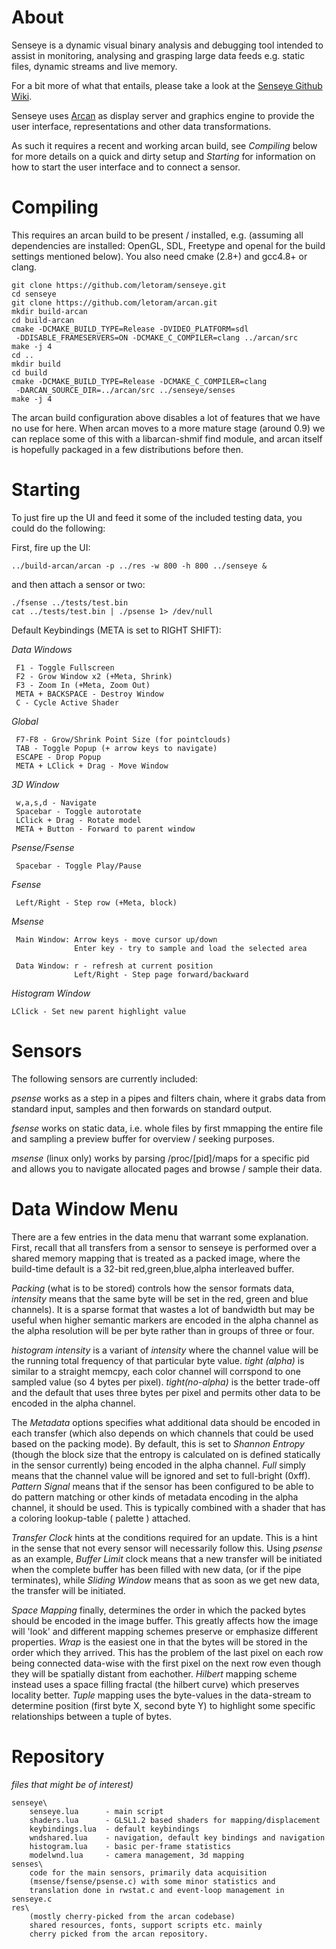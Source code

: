 About
=====

Senseye is a dynamic visual binary analysis and debugging tool intended to
assist in monitoring, analysing and grasping large data feeds e.g. static
files, dynamic streams and live memory.

For a bit more of what that entails, please take a look at the [Senseye Github Wiki](https://github.com/letoram/senseye/wiki).

Senseye uses [Arcan](https://github.com/letoram/arcan) as display server
and graphics engine to provide the user interface, representations and
other data transformations.

As such it requires a recent and working arcan build, see _Compiling_ below
for more details on a quick and dirty setup and _Starting_ for information
on how to start the user interface and to connect a sensor.

Compiling
=====

This requires an arcan build to be present / installed, e.g. (assuming all
dependencies are installed: OpenGL, SDL, Freetype and openal for the build
settings mentioned below). You also need cmake (2.8+) and gcc4.8+ or clang.

    git clone https://github.com/letoram/senseye.git
    cd senseye
    git clone https://github.com/letoram/arcan.git
    mkdir build-arcan
    cd build-arcan
    cmake -DCMAKE_BUILD_TYPE=Release -DVIDEO_PLATFORM=sdl
     -DDISABLE_FRAMESERVERS=ON -DCMAKE_C_COMPILER=clang ../arcan/src
    make -j 4
    cd ..
    mkdir build
    cd build
    cmake -DCMAKE_BUILD_TYPE=Release -DCMAKE_C_COMPILER=clang
     -DARCAN_SOURCE_DIR=../arcan/src ../senseye/senses
    make -j 4

The arcan build configuration above disables a lot of features that we have
no use for here. When arcan moves to a more mature stage (around 0.9) we can
replace some of this with a libarcan-shmif find module, and arcan itself is
hopefully packaged in a few distributions before then.

Starting
=====

To just fire up the UI and feed it some of the included testing data,
you could do the following:

First, fire up the UI:

    ../build-arcan/arcan -p ../res -w 800 -h 800 ../senseye &

and then attach a sensor or two:

    ./fsense ../tests/test.bin
    cat ../tests/test.bin | ./psense 1> /dev/null

Default Keybindings (META is set to RIGHT SHIFT):

_Data Windows_

     F1 - Toggle Fullscreen
     F2 - Grow Window x2 (+Meta, Shrink)
     F3 - Zoom In (+Meta, Zoom Out)
     META + BACKSPACE - Destroy Window
     C - Cycle Active Shader

_Global_

     F7-F8 - Grow/Shrink Point Size (for pointclouds)
     TAB - Toggle Popup (+ arrow keys to navigate)
     ESCAPE - Drop Popup
     META + LClick + Drag - Move Window

_3D Window_

     w,a,s,d - Navigate
     Spacebar - Toggle autorotate
     LClick + Drag - Rotate model
     META + Button - Forward to parent window

_Psense/Fsense_

     Spacebar - Toggle Play/Pause

_Fsense_

     Left/Right - Step row (+Meta, block)

_Msense_

     Main Window: Arrow keys - move cursor up/down
                  Enter key - try to sample and load the selected area

     Data Window: r - refresh at current position
                  Left/Right - Step page forward/backward

_Histogram Window_

    LClick - Set new parent highlight value

Sensors
=====

The following sensors are currently included:

_psense_ works as a step in a pipes and filters chain, where it grabs data
from standard input, samples and then forwards on standard output.

_fsense_ works on static data, i.e. whole files by first mmapping the entire
file and sampling a preview buffer for overview / seeking purposes.

_msense_ (linux only) works by parsing /proc/[pid]/maps for a specific pid
and allows you to navigate allocated pages and browse / sample their data.

Data Window Menu
=====

There are a few entries in the data menu that warrant some explanation.
First, recall that all transfers from a sensor to senseye is performed
over a shared memory mapping that is treated as a packed image, where
the build-time default is a 32-bit red,green,blue,alpha interleaved buffer.

_Packing_ (what is to be stored) controls how the sensor formats data,
_intensity_ means that the same byte will be set in the red, green and
blue channels). It is a sparse format that wastes a lot of bandwidth
but may be useful when higher semantic markers are encoded in the
alpha channel as the alpha resolution will be per byte rather than in
groups of three or four.

_histogram intensity_ is a variant of _intensity_ where the channel value
will be the running total frequency of that particular byte value.
_tight (alpha)_ is similar to a straight memcpy, each color channel will
corrspond to one sampled value (so 4 bytes per pixel). _tight(no-alpha)_
is the better trade-off and the default that uses three bytes per pixel
and permits other data to be encoded in the alpha channel.

The _Metadata_ options specifies what additional data should be encoded in
each transfer (which also depends on which channels that could be used
based on the packing mode). By default, this is set to _Shannon Entropy_
(though the block size that the entropy is calculated on is defined
statically in the sensor currently) being encoded in the alpha channel.
_Full_ simply means that the channel value will be ignored and set to
full-bright (0xff). _Pattern Signal_ means that if the sensor has been
configured to be able to do pattern matching or other kinds of metadata
encoding in the alpha channel, it should be used. This is typically combined
with a shader that has a coloring lookup-table ( palette ) attached.

_Transfer Clock_ hints at the conditions required for an update. This is
a hint in the sense that not every sensor will necessarily follow this.
Using _psense_ as an example, _Buffer Limit_ clock means that a new transfer
will be initiated when the complete buffer has been filled with new data,
(or if the pipe terminates), while _Sliding Window_ means that as soon as
we get new data, the transfer will be initiated.

_Space Mapping_ finally, determines the order in which the packed bytes
should be encoded in the image buffer. This greatly affects how the image
will 'look' and different mapping schemes preserve or emphasize different
properties. _Wrap_ is the easiest one in that the bytes will be stored in
the order which they arrived. This has the problem of the last pixel on
each row being connected data-wise with the first pixel on the next row
even though they will be spatially distant from eachother. _Hilbert_ mapping
scheme instead uses a space filling fractal (the hilbert curve) which
preserves locality better. _Tuple_ mapping uses the byte-values in the
data-stream to determine position (first byte X, second byte Y) to
highlight some specific relationships between a tuple of bytes.

Repository
=====

_files that might be of interest)_

    senseye\
        senseye.lua      - main script
        shaders.lua      - GLSL1.2 based shaders for mapping/displacement
        keybindings.lua  - default keybindings
        wndshared.lua    - navigation, default key bindings and navigation
        histogram.lua    - basic per-frame statistics
        modelwnd.lua     - camera management, 3d mapping
    senses\
        code for the main sensors, primarily data acquisition
        (msense/fsense/psense.c) with some minor statistics and
        translation done in rwstat.c and event-loop management in senseye.c
    res\
        (mostly cherry-picked from the arcan codebase)
        shared resources, fonts, support scripts etc. mainly
        cherry picked from the arcan repository.
